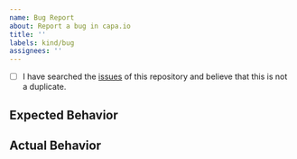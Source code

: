```yaml
---
name: Bug Report
about: Report a bug in capa.io
title: ''
labels: kind/bug
assignees: ''
---
```


- [ ] I have searched the [issues](https://github.com/reactivegroup/capa.io/issues) of this repository and believe that this is not a duplicate.

## Expected Behavior

<!-- Briefly describe what you expect to happen -->


## Actual Behavior

<!-- Briefly describe what is actually happening -->
